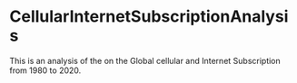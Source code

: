 # CellularInternetSubscriptionAnalysis
This is an analysis of the on the Global cellular and Internet Subscription from 1980 to 2020.
